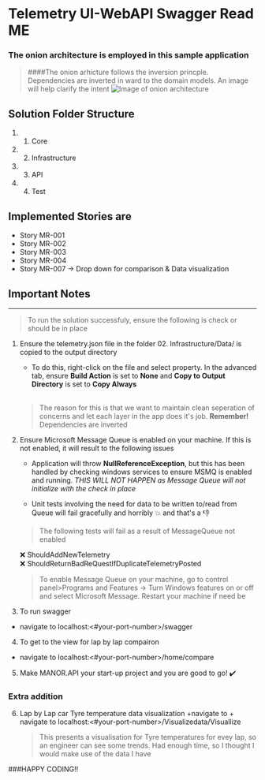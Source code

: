 # Telemetry UI-WebAPI Swagger Read ME

### The onion architecture is employed in this sample application
> ####The onion arhicture follows the inversion princple. Dependencies are inverted in ward to the domain models. An image will help clarify the intent
![Image of onion architecture](https://sbrakl.files.wordpress.com/2014/11/111814_1006_onionarchit6.png?w=625)

Solution Folder Structure
---
1. 01. Core
2. 02. Infrastructure
3. 03. API
4. 04. Test

Implemented Stories are
---
+ Story MR-001
+ Story MR-002
+ Story MR-003
+ Story MR-004
+ Story MR-007 -> Drop down for comparison & Data visualization

## Important Notes
---
> To run the solution successfuly, ensure the following is check or should be in place

1. Ensure the telemetry.json file in the folder 02. Infrastructure/Data/ is copied to the output directory
    +  To do this, right-click on the file and select property. In the advanced tab, ensure **Build Action** is set to **None** and **Copy        to Output Directory** is set to **Copy Always** <br/><br/>

    > The reason for this is that we want to maintain clean seperation of concerns and let each layer in the app does it's job.          **Remember!** Dependencies are inverted
    
2. Ensure Microsoft Message Queue is enabled on your machine. If this is not enabled, it will result to the following issues
   + Application will throw **NullReferenceException**, but this has been handled by checking windows services to ensure MSMQ is enabled        and running. _THIS WILL NOT HAPPEN as Message Queue will not initialize with the check in place_
   
   + Unit tests involving the need for data to be written to/read from Queue will fail gracefully and horribly :boom: and that's a :thumbsdown:
   
   > The following tests will fail as a result of MessageQueue not enabled
   
    :x: ShouldAddNewTelemetry <br/>
    :x:  ShouldReturnBadReQuestIfDuplicateTelemetryPosted
    
    > To enable Message Queue on your machine, go to control panel>Programs and Features -> Turn Windows features on or off and select Microsoft Message. Restart your machine if need be
   
3. To run swagger
 + navigate to localhost:<#your-port-number>/swagger
 
 
4. To get to the view for lap by lap compairon
  + navigate to localhost:<#your-port-number>/home/compare
  
5. Make MANOR.API your start-up project and you are good to go! :heavy_check_mark:

### Extra addition

6. Lap by Lap car Tyre temperature data visualization
   +navigate to + navigate to localhost:<#your-port-number>/Visualizedata/Visuallize
   
   >This presents a visualisation for Tyre temperatures for evey lap, so an engineer can see some trends. Had enough time, so I thought I would make use of the data I have

###HAPPY CODING!!


